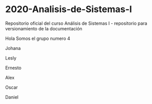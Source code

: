 # 2020-Analisis-de-Sistemas-I
Repositorio oficial del curso Análisis de Sistemas I - repositorio para versionamiento de la documentación

Hola Somos el grupo numero 4


Johana

Lesly

Ernesto

Alex

Oscar

Daniel
